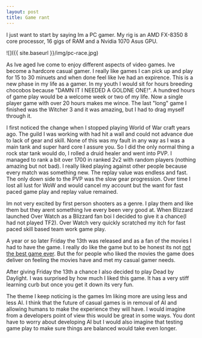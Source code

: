 ```yaml
---
layout: post
title: Game rant
---
```


I just want to start by saying Im a PC gamer.  My rig is an AMD FX-8350 8 core processor, 16 gigs of RAM and a Nvidia 1070 Asus GPU.

  ![]({{ site.baseurl }}/img/pc-race.jpg)

As Ive aged Ive come to enjoy different aspects of video games.  Ive become a hardcore casual gamer.  I really like games I can pick up and play for 15 to 30 minuets and when done feel like Ive had an expirence.  This is a new phase in my life as a gamer.  In my youth I would sit for hours breeding chocobos because "DAMN IT I NEEDED A GOLDNE ONE!".  A hundred hours of game play would be a welcome week or two of my life.  Now a single player game with over 20 hours makes me wince.  The last "long" game I finished was the Witcher 3 and it was amazing, but  I had to drag myself through it.  

I first noticed the change when I stopped playing World of War craft years ago.  The guild I was working with had hit a wall and could not advance due to lack of gear and skill.  None of this was my fault in any way as I was a main tank and super hard core I assure you.  So I did the only normal thing a rock star tank would do, I rolled a druid healer and went into PVP.  I managed to rank a bit over 1700 in ranked 2v2 with random players (nothing amazing but not bad).  I really liked playing against other people because every match was something new.  The replay value was endless and fast.  The only down side to the PVP was the slow gear progression.  Over time I lost all lust for WoW and would cancel my account but the want for fast paced game play and replay value remained.

Im not very excited by first person shooters as a genre.  I play them and like them but they arent something Ive every been very good at.  When Blizzard launched Over Watch as a Blizzard fan boi I decided to give it a chance(I had not played TF2).  Over Watch very quickly scratched my itch for fast paced skill based team work game play.   

A year or so later Friday the 13th was released and as a fan of the movies I had to have the game.  I really do like the game but to be honest its not [not the best game ever](http://www.metacritic.com/game/pc/friday-the-13th-the-game).  But the for people who liked the movies the game does deliver on feeling the movies have and met my casual gamer needs.

After giving Friday the 13th a chance I also decided to play Dead by Daylight.  I was surprised by how much I liked this game.  It has a very stiff learning curb but once you get it down its very fun.  

The theme I keep noticing is the games Im liking more are using less and less AI.  I think that the future of casual games is in removal of AI and allowing humans to make the experience they will have.  I would imagine from a developers point of view this would be great in some ways.  You dont have to worry about developing AI but I would also imagine that testing game play to make sure things are balanced would take even longer.   
